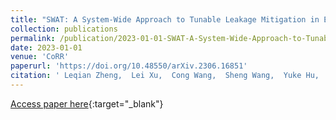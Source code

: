 ```yaml
---
title: "SWAT: A System-Wide Approach to Tunable Leakage Mitigation in Encrypted Data Stores"
collection: publications
permalink: /publication/2023-01-01-SWAT-A-System-Wide-Approach-to-Tunable-Leakage-Mitigation-in-Encrypted-Data-Stores
date: 2023-01-01
venue: 'CoRR'
paperurl: 'https://doi.org/10.48550/arXiv.2306.16851'
citation: ' Leqian Zheng,  Lei Xu,  Cong Wang,  Sheng Wang,  Yuke Hu,  Zhan Qin,  Feifei Li,  Kui Ren, &quot;SWAT: A System-Wide Approach to Tunable Leakage Mitigation in Encrypted Data Stores.&quot; CoRR, 2023.'
---
```

[Access paper here](https://doi.org/10.48550/arXiv.2306.16851){:target="_blank"}
